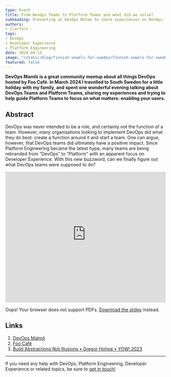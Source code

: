 ```yaml
---
type: Event
title: From DevOps Teams to Platform Teams and what did we solve?
subheading: Presenting at DevOps Malmö to share experiences on DevOps Teams and Platform Teams, and how to break the hype and become a real Platform Team (not just by name).
authors:
- jlarfors
tags:
- DevOps
- Developer Experience
- Platform Engineering
date: 2024-04-13
image: "/static/blog/finnish-vowels-for-swedes/finnish-vowels-for-swedes.png"
featured: false
---
```


**DevOps Mamlö is a great community meetup about all things DevOps hosted by Foo Café. In March 2024 I travelled to South Sweden for a little holiday with my family, and spent one wonderful evening talking about DevOps Teams and Platform Teams, sharing my experiences and trying to help guide Platform Teams to focus on what matters: enabling your users.**

## Abstract

DevOps was never intended to be a role, and certainly not the function of a team. However, many organisations looking to implement DevOps did what they do best: create a function around it and start a team. One can argue, however, that DevOps teams did ultimately have a positive impact. Since Platform Engineering became the latest hype, many teams are being rebranded from “DevOps” to “Platform” with an apparent focus on Developer Experience. With this new buzzword, can we finally figure out what DevOps teams were supposed to do?

<iframe width="100%" height="410" src="https://www.youtube-nocookie.com/embed/x5FViKM8OJY?si=Qdjs5x4iewfXS5Qv" title="YouTube video player" frameborder="0" allow="accelerometer; autoplay; clipboard-write; encrypted-media; gyroscope; picture-in-picture; web-share" referrerpolicy="strict-origin-when-cross-origin" allowfullscreen></iframe>

<object
    type="application/pdf"
    data="/static/blog/devops-malmo-from-platform-teams-to-devops-teams/devops-malmo-from-platform-teams-to-devops-teams.pdf"
    width="100%"
    height="410">
    <p>Oops! Your browser does not support PDFs. <a href="/static/blog/devops-malmo-from-platform-teams-to-devops-teams/devops-malmo-from-platform-teams-to-devops-teams.pdf" download="devops-malmo-from-platform-teams-to-devops-teams.pdf">Download the slides</a> instead.
</object>

## Links

1. [DevOps Malmö](https://www.meetup.com/devopsmalmo/)
2. [Foo Café](https://foocafe.org/)
3. [Build Abstractions Not Illusions • Gregor Hohpe • YOW! 2023](https://youtu.be/aWZFRk-w3ng?si=NNbCe1iriSMOyBbu)

---

If you need any help with DevOps, Platform Engineering, Developer Experience or related topics, be sure to [get in touch!](https://verifa.io/contact/)
